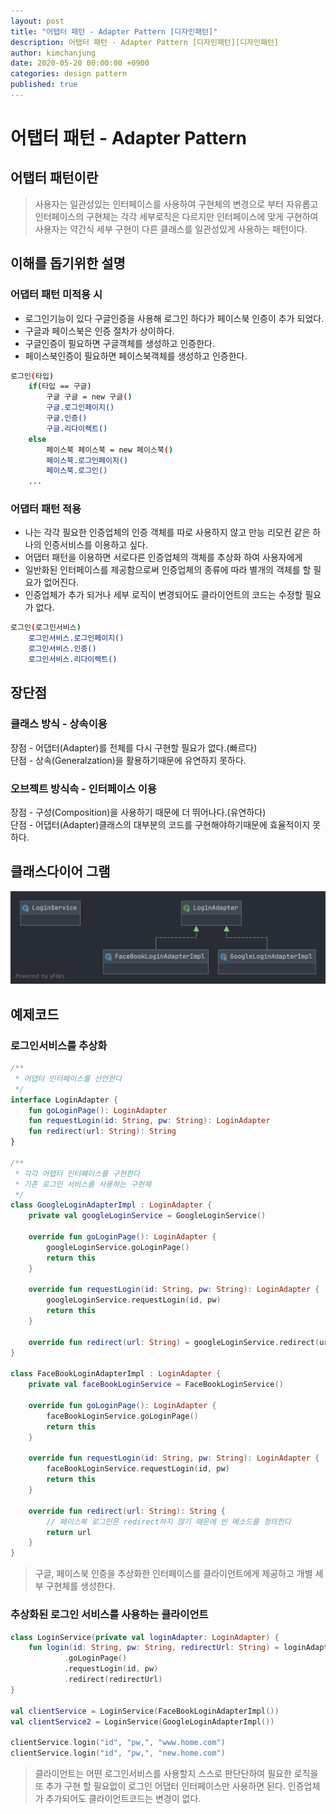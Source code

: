```yaml
---
layout: post
title: "어탭터 패턴 - Adapter Pattern [디자인패턴]"
description: 어탭터 패턴 - Adapter Pattern [디자인패턴][디자인패턴]
author: kimchanjung
date: 2020-05-20 00:00:00 +0900
categories: design pattern
published: true
---
```


# 어탭터 패턴 - Adapter Pattern

## 어탭터 패턴이란
> 사용자는 일관성있는 인터페이스를 사용하여 구현체의 변경으로 부터 자유롭고   
> 인터페이스의 구현체는 각각 세부로직은 다르지만 인터페이스에 맞게 구현하여  
> 사용자는 약간식 세부 구현이 다른 클래스를 일관성있게 사용하는 패턴이다.

## 이해를 돕기위한 설명 
### 어댑터 패턴 미적용 시
- 로그인기능이 있다 구글인증을 사용해 로그인 하다가 페이스북 인증이 추가 되었다.
- 구글과 페이스북은 인증 절차가 상이하다.
- 구글인증이 필요하면 구글객체를 생성하고 인증한다.
- 페이스북인증이 필요하면 페이스북객체를 생성하고 인증한다.

```bash
로그인(타입)
    if(타입 == 구글)
        구글 구글 = new 구글()
        구글.로그인페이지()
        구글.인증()
        구글.리다이렉트()
    else 
        페이스북 페이스북 = new 페이스북()
        페이스북.로그인페이지()
        페이스북.로그인()
    ...
```

### 어댑터 패턴 적용
- 나는 각각 필요한 인증업체의 인증 객체를 따로 사용하지 않고 만능 리모컨 같은
하나의 인증서비스를 이용하고 싶다.
- 어댑터 패턴을 이용하면 서로다른 인증업체의 객체를 추상화 하여 사용자에게
- 일반화된 인터페이스를 제공함으로써 인증업체의 종류에 따라 별개의 객체를 할 필요가
없어진다.
- 인증업체가 추가 되거나 세부 로직이 변경되어도 클라이언트의 코드는 수정할 필요가 없다.

```bash
로그인(로그인서비스)
    로그인서비스.로그인페이지()
    로그인서비스.인증()
    로그인서비스.리다이렉트()
```

## 장단점
### 클래스 방식 - 상속이용 
장점 - 어댑터(Adapter)를 전체를 다시 구현할 필요가 없다.(빠르다)  
단점 - 상속(Generalzation)을 활용하기때문에 유연하지 못하다.  
### 오브젝트 방식속 - 인터페이스 이용 
장점 - 구성(Composition)을 사용하기 때문에 더 뛰어나다.(유연하다)  
단점 - 어댑터(Adapter)클래스의 대부분의 코드를 구현해야하기때문에 효율적이지 못하다.

## 클래스다이어 그램
![class-diagram](/post-img/design-pattern/adapter-pattern-class-diagram.png)

## 예제코드
### 로그인서비스를 추상화
```kotlin
/**
 * 어댑터 인터페이스를 선언한다
 */
interface LoginAdapter {
    fun goLoginPage(): LoginAdapter
    fun requestLogin(id: String, pw: String): LoginAdapter
    fun redirect(url: String): String
}

/**
 * 각각 어탭터 인터페이스를 구현한다
 * 기존 로그인 서비스를 사용하는 구현체
 */
class GoogleLoginAdapterImpl : LoginAdapter {
    private val googleLoginService = GoogleLoginService()

    override fun goLoginPage(): LoginAdapter {
        googleLoginService.goLoginPage()
        return this
    }

    override fun requestLogin(id: String, pw: String): LoginAdapter {
        googleLoginService.requestLogin(id, pw)
        return this
    }

    override fun redirect(url: String) = googleLoginService.redirect(url)
}

class FaceBookLoginAdapterImpl : LoginAdapter {
    private val faceBookLoginService = FaceBookLoginService()

    override fun goLoginPage(): LoginAdapter {
        faceBookLoginService.goLoginPage()
        return this
    }

    override fun requestLogin(id: String, pw: String): LoginAdapter {
        faceBookLoginService.requestLogin(id, pw)
        return this
    }

    override fun redirect(url: String): String {
        // 페이스북 로그인은 redirect하지 않기 때문에 빈 메소드를 정의한다
        return url
    }
}
```
> 구글, 페이스북 인증을 추상화한 인터페이스를 클라이언트에게 제공하고 개별 세부 구현체를 생성한다. 

### 추상화된 로그인 서비스를 사용하는 클라이언트
```kotlin
class LoginService(private val loginAdapter: LoginAdapter) {
    fun login(id: String, pw: String, redirectUrl: String) = loginAdapter
            .goLoginPage()
            .requestLogin(id, pw)
            .redirect(redirectUrl)
}

val clientService = LoginService(FaceBookLoginAdapterImpl())
val clientService2 = LoginService(GoogleLoginAdapterImpl())

clientService.login("id", "pw,", "www.home.com")
clientService.login("id", "pw,", "new.home.com")
```
> 클라이언트는 어떤 로그인서비스를 사용할지 스스로 판단단하여 필요한 로직을 또 추가 구현 할 필요없이 로그인 어댑터 인터페이스만 사용하면 된다.
> 인증업체가 추가되어도 클라이언트코드는 변경이 없다.